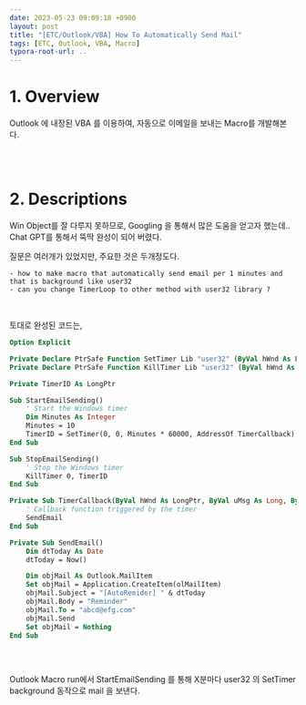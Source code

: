 ```yaml
---
date: 2023-05-23 09:09:18 +0900
layout: post
title: "[ETC/Outlook/VBA] How To Automatically Send Mail"
tags: [ETC, Outlook, VBA, Macro]
typora-root-url: ..
---
```


# 1. Overview

Outlook 에 내장된 VBA 를 이용하여, 자동으로 이메일을 보내는 Macro를 개발해본다.


<br><br>


# 2. Descriptions

Win Object를 잘 다루지 못하므로, Googling 을 통해서 많은 도움을 얻고자 했는데.. Chat GPT를 통해서 뚝딱 완성이 되어 버렸다.

질문은 여러개가 있었지만, 주요한 것은 두개정도다.

```
- how to make macro that automatically send email per 1 minutes and that is background like user32
- can you change TimerLoop to other method with user32 library ?
```

<br>

토대로 완성된 코드는,

```vb
Option Explicit

Private Declare PtrSafe Function SetTimer Lib "user32" (ByVal hWnd As LongPtr, ByVal nIDEvent As LongPtr, ByVal uElapse As Long, ByVal lpTimerFunc As LongPtr) As LongPtr
Private Declare PtrSafe Function KillTimer Lib "user32" (ByVal hWnd As LongPtr, ByVal nIDEvent As LongPtr) As LongPtr

Private TimerID As LongPtr

Sub StartEmailSending()
    ' Start the Windows timer
    Dim Minutes As Integer
    Minutes = 10
    TimerID = SetTimer(0, 0, Minutes * 60000, AddressOf TimerCallback)
End Sub

Sub StopEmailSending()
    ' Stop the Windows timer
    KillTimer 0, TimerID
End Sub

Private Sub TimerCallback(ByVal hWnd As LongPtr, ByVal uMsg As Long, ByVal nIDEvent As LongPtr, ByVal dwTime As Long)
    ' Callback function triggered by the timer
    SendEmail
End Sub

Private Sub SendEmail()
    Dim dtToday As Date
    dtToday = Now()

    Dim objMail As Outlook.MailItem
    Set objMail = Application.CreateItem(olMailItem)
    objMail.Subject = "[AutoRemider] " & dtToday
    objMail.Body = "Reminder"
    objMail.To = "abcd@efg.com"
    objMail.Send
    Set objMail = Nothing
End Sub



```

<br>

Outlook Macro run에서 StartEmailSending 를 통해 X분마다 user32 의 SetTimer background 동작으로 mail 을 보낸다.
